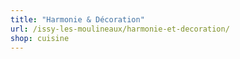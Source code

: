 ```yaml
---
title: "Harmonie & Décoration"
url: /issy-les-moulineaux/harmonie-et-decoration/
shop: cuisine
---
```

